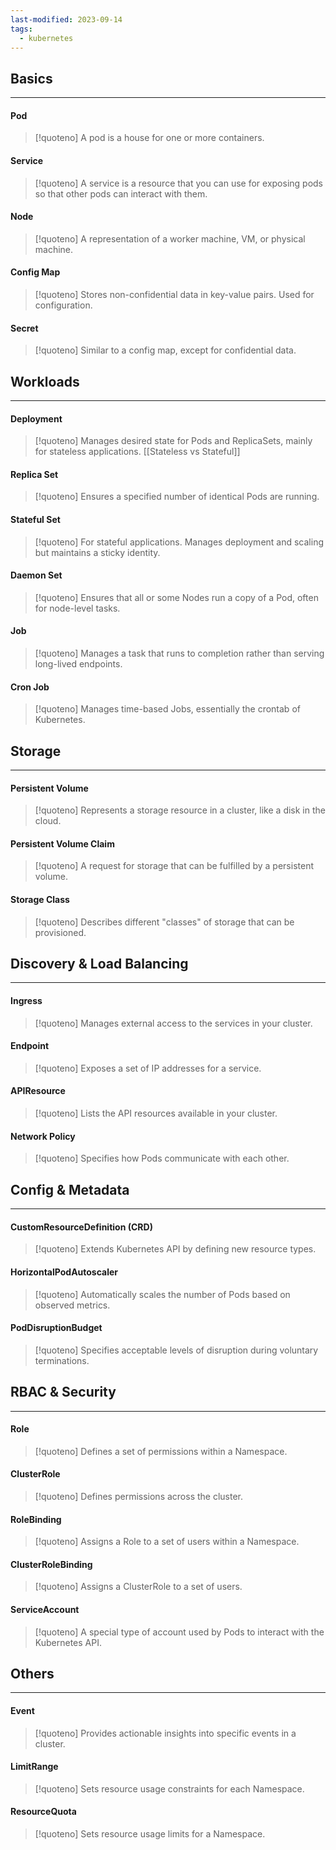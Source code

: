```yaml
---
last-modified: 2023-09-14
tags:
  - kubernetes
---
```

## Basics
---
#### Pod

>[!quoteno]
>A pod is a house for one or more containers.
#### Service

> [!quoteno]
> A service is a resource that you can use for exposing pods so that other pods can interact with them.

#### Node

> [!quoteno]
> A representation of a worker machine, VM, or physical machine.
#### Config Map

> [!quoteno]
> Stores non-confidential data in key-value pairs. Used for configuration.
#### Secret

>[!quoteno]
>Similar to a config map, except for confidential data.

## Workloads
---
#### Deployment

> [!quoteno]
> Manages desired state for Pods and ReplicaSets, mainly for stateless applications.
> [[Stateless vs Stateful]]
#### Replica Set

> [!quoteno]
> Ensures a specified number of identical Pods are running.
#### Stateful Set

> [!quoteno]
> For stateful applications. Manages deployment and scaling but maintains a sticky identity.
#### Daemon Set

>[!quoteno]
>Ensures that all or some Nodes run a copy of a Pod, often for node-level tasks.
#### Job

> [!quoteno]
> Manages a task that runs to completion rather than serving long-lived endpoints.

#### Cron Job

> [!quoteno]
> Manages time-based Jobs, essentially the crontab of Kubernetes.
## Storage
---
#### Persistent Volume

> [!quoteno]
> Represents a storage resource in a cluster, like a disk in the cloud.
#### Persistent Volume Claim

> [!quoteno]
> A request for storage that can be fulfilled by a persistent volume.
#### Storage Class

> [!quoteno]
> Describes different "classes" of storage that can be provisioned.

## Discovery & Load Balancing
---
#### Ingress

> [!quoteno]
> Manages external access to the services in your cluster.
#### Endpoint

> [!quoteno]
> Exposes a set of IP addresses for a service.
#### APIResource

> [!quoteno]
> Lists the API resources available in your cluster.
#### Network Policy

> [!quoteno]
> Specifies how Pods communicate with each other.

## Config & Metadata
---
#### CustomResourceDefinition (CRD)

> [!quoteno]
> Extends Kubernetes API by defining new resource types.
#### HorizontalPodAutoscaler

>[!quoteno]
>Automatically scales the number of Pods based on observed metrics.
#### PodDisruptionBudget

> [!quoteno]
> Specifies acceptable levels of disruption during voluntary terminations.
## RBAC & Security
---
#### Role

> [!quoteno]
> Defines a set of permissions within a Namespace.
#### ClusterRole

> [!quoteno]
> Defines permissions across the cluster.
#### RoleBinding

> [!quoteno]
> Assigns a Role to a set of users within a Namespace.
#### ClusterRoleBinding

> [!quoteno]
> Assigns a ClusterRole to a set of users.
#### ServiceAccount

> [!quoteno]
> A special type of account used by Pods to interact with the Kubernetes API.
## Others
---
#### Event

> [!quoteno]
> Provides actionable insights into specific events in a cluster.
#### LimitRange

> [!quoteno]
> Sets resource usage constraints for each Namespace.
#### ResourceQuota

> [!quoteno]
> Sets resource usage limits for a Namespace.
